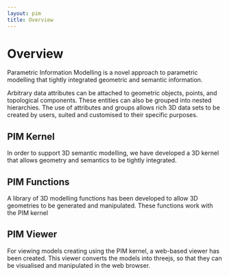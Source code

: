 ```yaml
---
layout: pim
title: Overview
---
```

# Overview

Parametric Information Modelling is a novel approach to parametric modelling that tightly integrated geometric and semantic information. 

Arbitrary data attributes can be attached to  geometric objects, points, and topological components. These entities can also be grouped into nested hierarchies. The use of attributes and groups allows rich 3D data sets to be created by users, suited and customised to their specific purposes.

## PIM Kernel

In order to support 3D semantic modelling, we have developed a 3D kernel that allows geometry and semantics to be tightly integrated. 

## PIM Functions

A library of 3D modelling functions has been developed to allow 3D geometries to be generated and manipulated. These functions work with the PIM kernel

## PIM Viewer

For viewing models creating using the PIM kernel, a web-based viewer has been created. This viewer converts the models into threejs, so that they can be visualised and manipulated in the web browser.





